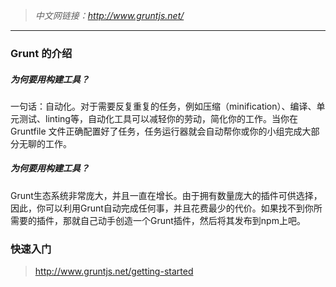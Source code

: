 > *中文网链接：http://www.gruntjs.net/*

___

### Grunt 的介绍

##### 为何要用构建工具？
一句话：自动化。对于需要反复重复的任务，例如压缩（minification）、编译、单元测试、linting等，自动化工具可以减轻你的劳动，简化你的工作。当你在 Gruntfile 文件正确配置好了任务，任务运行器就会自动帮你或你的小组完成大部分无聊的工作。

##### 为何要用构建工具？
Grunt生态系统非常庞大，并且一直在增长。由于拥有数量庞大的插件可供选择，因此，你可以利用Grunt自动完成任何事，并且花费最少的代价。如果找不到你所需要的插件，那就自己动手创造一个Grunt插件，然后将其发布到npm上吧。

### 快速入门
> http://www.gruntjs.net/getting-started
